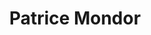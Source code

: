 ---
title: Patrice Mondor
collection: members
layout: member_fr.html
image: Patrice Mondor.jpg
url: patrice-mondor
---